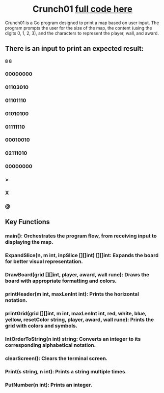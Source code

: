 <h1 align="center">Crunch01 <a href="https://platform.alem.school/git/kzhalmag/crunch01/src/branch/main/main.go" target="_blank"> full code here</a></h1>

Crunch01 is a Go program designed to print a map based on user input. The program prompts the user for the size of the map, the content (using the digits 0, 1, 2, 3), and the characters to represent the player, wall, and award. 

## There is an input to print an expected result:
#### 8 8
### 00000000
### 01103010
### 01101110
### 01010100
### 01111110
### 00010010
### 02111010
### 00000000
### >
### X
### @

## Key Functions
### main(): Orchestrates the program flow, from receiving input to displaying the map.
### ExpandSlice(n, m int, inpSlice [][]int) [][]int: Expands the board for better visual representation.
### DrawBoard(grid [][]int, player, award, wall rune): Draws the board with appropriate formatting and colors.
### printHeader(m int, maxLenInt int): Prints the horizontal notation.
### printGrid(grid [][]int, m int, maxLenInt int, red, white, blue, yellow, resetColor string, player, award, wall rune): Prints the grid with colors and symbols.
### IntOrderToString(n int) string: Converts an integer to its corresponding alphabetical notation.
### clearScreen(): Clears the terminal screen.
### Print(s string, n int): Prints a string multiple times.
### PutNumber(n int): Prints an integer.



